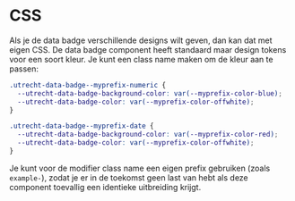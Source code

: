 <!-- @license CC0-1.0 -->

# CSS

Als je de data badge verschillende designs wilt geven, dan kan dat met eigen CSS. De data badge component heeft standaard maar design tokens voor een soort kleur. Je kunt een class name maken om de kleur aan te passen:

```css
.utrecht-data-badge--myprefix-numeric {
  --utrecht-data-badge-background-color: var(--myprefix-color-blue);
  --utrecht-data-badge-color: var(--myprefix-color-offwhite);
}

.utrecht-data-badge--myprefix-date {
  --utrecht-data-badge-background-color: var(--myprefix-color-red);
  --utrecht-data-badge-color: var(--myprefix-color-offwhite);
}
```

Je kunt voor de modifier class name een eigen prefix gebruiken (zoals `example-`), zodat je er in de toekomst geen last van hebt als deze component toevallig een identieke uitbreiding krijgt.
